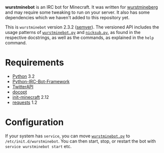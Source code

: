 **wurstminebot** is an IRC bot for Minecraft. It was written for [wurstmineberg](http://wurstmineberg.de/) and may require some tweaking to run on your server. It also has some dependencies which we haven't added to this repository yet.

This is `wurstminebot` version 2.3.2 ([semver](http://semver.org/)). The versioned API includes the usage patterns of [`wurstminebot.py`](wurstminebot.py) and [`nicksub.py`](nicksub.py), as found in the respective docstrings, as well as the commands, as explained in the `help` command.

Requirements
============

*   [Python](http://python.org/) 3.2
*   [Python-IRC-Bot-Framework](https://github.com/fenhl/Python-IRC-Bot-Framework)
*   [TwitterAPI](https://github.com/geduldig/TwitterAPI)
*   [docopt](http://docopt.org/)
*   [init-minecraft](https://github.com/wurstmineberg/init-minecraft) 2.12
*   [requests](http://www.python-requests.org/) 1.2

Configuration
=============

If your system has `service`, you can move [`wurstminebot.py`](wurstminebot.py) to `/etc/init.d/wurstminebot`. You can then start, stop, or restart the bot with `service wurstminebot start` etc.
